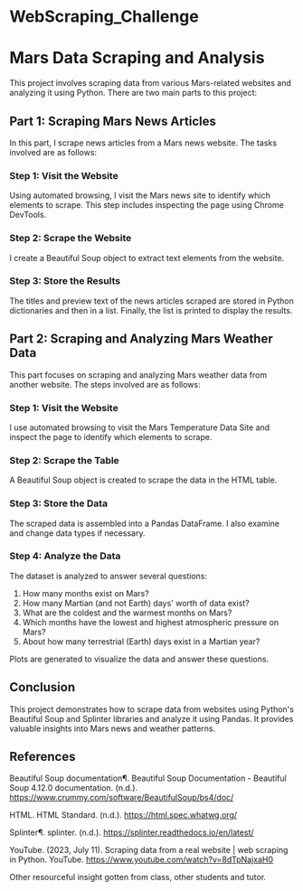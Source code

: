 # WebScraping_Challenge

# Mars Data Scraping and Analysis

This project involves scraping data from various Mars-related websites and analyzing it using Python. There are two main parts to this project:

## Part 1: Scraping Mars News Articles

In this part, I scrape news articles from a Mars news website. The tasks involved are as follows:

### Step 1: Visit the Website

Using automated browsing, I visit the Mars news site to identify which elements to scrape. This step includes inspecting the page using Chrome DevTools.

### Step 2: Scrape the Website

I create a Beautiful Soup object to extract text elements from the website.

### Step 3: Store the Results

The titles and preview text of the news articles scraped are stored in Python dictionaries and then in a list. Finally, the list is printed to display the results.

## Part 2: Scraping and Analyzing Mars Weather Data

This part focuses on scraping and analyzing Mars weather data from another website. The steps involved are as follows:

### Step 1: Visit the Website

I use automated browsing to visit the Mars Temperature Data Site and inspect the page to identify which elements to scrape.

### Step 2: Scrape the Table

A Beautiful Soup object is created to scrape the data in the HTML table.

### Step 3: Store the Data

The scraped data is assembled into a Pandas DataFrame. I also examine and change data types if necessary.

### Step 4: Analyze the Data

The dataset is analyzed to answer several questions:
1. How many months exist on Mars?
2. How many Martian (and not Earth) days' worth of data exist?
3. What are the coldest and the warmest months on Mars?
4. Which months have the lowest and highest atmospheric pressure on Mars?
5. About how many terrestrial (Earth) days exist in a Martian year?

Plots are generated to visualize the data and answer these questions.

## Conclusion

This project demonstrates how to scrape data from websites using Python's Beautiful Soup and Splinter libraries and analyze it using Pandas. It provides valuable insights into Mars news and weather patterns.

## References

Beautiful Soup documentation¶. Beautiful Soup Documentation - Beautiful Soup 4.12.0 documentation. (n.d.). https://www.crummy.com/software/BeautifulSoup/bs4/doc/ 

HTML. HTML Standard. (n.d.). https://html.spec.whatwg.org/ 

Splinter¶. splinter. (n.d.). https://splinter.readthedocs.io/en/latest/ 

YouTube. (2023, July 11). Scraping data from a real website | web scraping in Python. YouTube. https://www.youtube.com/watch?v=8dTpNajxaH0 

Other resourceful insight gotten from class, other students and tutor. 
